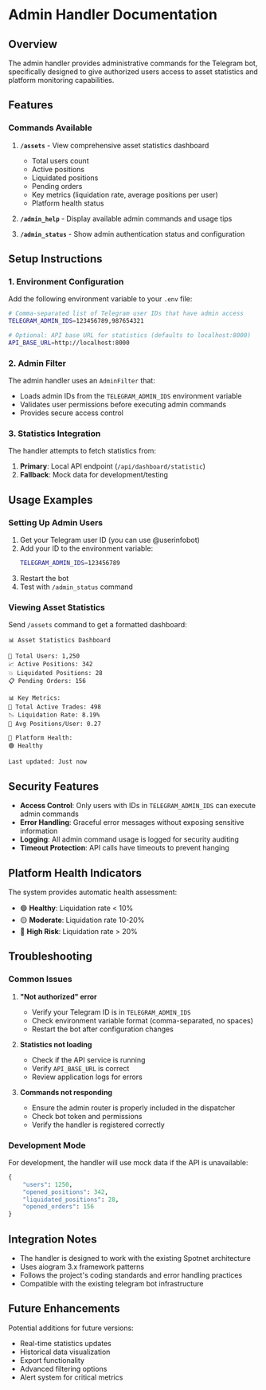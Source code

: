 # Admin Handler Documentation

## Overview

The admin handler provides administrative commands for the Telegram bot, specifically designed to give authorized users access to asset statistics and platform monitoring capabilities.

## Features

### Commands Available

1. **`/assets`** - View comprehensive asset statistics dashboard
   - Total users count
   - Active positions
   - Liquidated positions  
   - Pending orders
   - Key metrics (liquidation rate, average positions per user)
   - Platform health status

2. **`/admin_help`** - Display available admin commands and usage tips

3. **`/admin_status`** - Show admin authentication status and configuration

## Setup Instructions

### 1. Environment Configuration

Add the following environment variable to your `.env` file:

```bash
# Comma-separated list of Telegram user IDs that have admin access
TELEGRAM_ADMIN_IDS=123456789,987654321

# Optional: API base URL for statistics (defaults to localhost:8000)
API_BASE_URL=http://localhost:8000
```

### 2. Admin Filter

The admin handler uses an `AdminFilter` that:
- Loads admin IDs from the `TELEGRAM_ADMIN_IDS` environment variable
- Validates user permissions before executing admin commands
- Provides secure access control

### 3. Statistics Integration

The handler attempts to fetch statistics from:
1. **Primary**: Local API endpoint (`/api/dashboard/statistic`)
2. **Fallback**: Mock data for development/testing

## Usage Examples

### Setting Up Admin Users

1. Get your Telegram user ID (you can use @userinfobot)
2. Add your ID to the environment variable:
   ```bash
   TELEGRAM_ADMIN_IDS=123456789
   ```
3. Restart the bot
4. Test with `/admin_status` command

### Viewing Asset Statistics

Send `/assets` command to get a formatted dashboard:

```
📊 Asset Statistics Dashboard

👥 Total Users: 1,250
📈 Active Positions: 342
💥 Liquidated Positions: 28
📋 Pending Orders: 156

📊 Key Metrics:
🔄 Total Active Trades: 498
📉 Liquidation Rate: 8.19%
👤 Avg Positions/User: 0.27

🎯 Platform Health:
🟢 Healthy

Last updated: Just now
```

## Security Features

- **Access Control**: Only users with IDs in `TELEGRAM_ADMIN_IDS` can execute admin commands
- **Error Handling**: Graceful error messages without exposing sensitive information
- **Logging**: All admin command usage is logged for security auditing
- **Timeout Protection**: API calls have timeouts to prevent hanging

## Platform Health Indicators

The system provides automatic health assessment:
- 🟢 **Healthy**: Liquidation rate < 10%
- 🟡 **Moderate**: Liquidation rate 10-20%
- 🔴 **High Risk**: Liquidation rate > 20%

## Troubleshooting

### Common Issues

1. **"Not authorized" error**
   - Verify your Telegram ID is in `TELEGRAM_ADMIN_IDS`
   - Check environment variable format (comma-separated, no spaces)
   - Restart the bot after configuration changes

2. **Statistics not loading**
   - Check if the API service is running
   - Verify `API_BASE_URL` is correct
   - Review application logs for errors

3. **Commands not responding**
   - Ensure the admin router is properly included in the dispatcher
   - Check bot token and permissions
   - Verify the handler is registered correctly

### Development Mode

For development, the handler will use mock data if the API is unavailable:

```python
{
    "users": 1250,
    "opened_positions": 342,
    "liquidated_positions": 28,
    "opened_orders": 156
}
```

## Integration Notes

- The handler is designed to work with the existing Spotnet architecture
- Uses aiogram 3.x framework patterns
- Follows the project's coding standards and error handling practices
- Compatible with the existing telegram bot infrastructure

## Future Enhancements

Potential additions for future versions:
- Real-time statistics updates
- Historical data visualization
- Export functionality
- Advanced filtering options
- Alert system for critical metrics